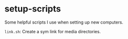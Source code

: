 # setup-scripts

Some helpful scripts I use when setting up new computers.

`link.sh`: Create a sym link for media directories. 
